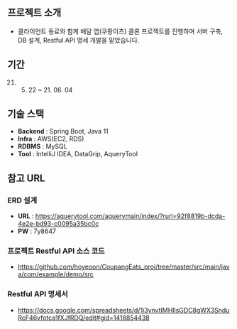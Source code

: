 ## 프로젝트 소개
- 클라이언트 동료와 함께 배달 앱(쿠팡이츠) 클론 프로젝트를 진행하며 서버 구축, DB 설계, Restful API 명세 개발을 맡았습니다.
## 기간
21. 05. 22 ~ 21. 06. 04
## 기술 스택
- **Backend** : Spring Boot, Java 11
- **Infra** : AWS(EC2, RDS)
- **RDBMS** : MySQL
- **Tool** : IntelliJ IDEA, DataGrip, AqueryTool
## 참고 URL
### ERD 설계
- **URL** : https://aquerytool.com/aquerymain/index/?rurl=92f8819b-dcda-4e2e-bd93-c0095a35bc0c
- **PW** : 7y8647
### 프로젝트 Restful API 소스 코드
- https://github.com/hoyeoon/CoupangEats_proj/tree/master/src/main/java/com/example/demo/src
### Restful API 명세서
- https://docs.google.com/spreadsheets/d/1i3vnvtIMHIlsGDC8gWX3SnduRcF46vfotca1fXJfRDQ/edit#gid=1418854438
